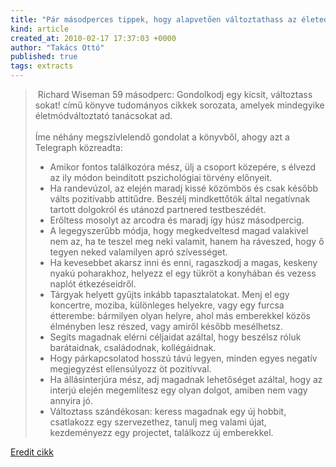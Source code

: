 ```yaml
---
title: "Pár másodperces tippek, hogy alapvetően változtathass az életeden"
kind: article
created_at: 2010-02-17 17:37:03 +0000
author: "Takács Ottó"
published: true
tags: extracts
---
```

<blockquote><p>&nbsp;Richard Wiseman 59 másodperc: Gondolkodj egy kicsit, változtass sokat! című könyve tudományos cikkek sorozata, amelyek mindegyike életmódváltoztató tanácsokat ad.<br>&nbsp;<br>Íme néhány megszívlelendő gondolat a könyvből, ahogy azt a Telegraph közreadta:</p><ul><li>Amikor fontos találkozóra mész, ülj a csoport közepére, s élvezd az ily módon beindított pszichológiai törvény előnyeit.</li><li>Ha randevúzol, az elején maradj kissé közömbös és csak később válts pozitívabb attitűdre. Beszélj mindkettőtök által negatívnak tartott dolgokról és utánozd partnered testbeszédét.</li><li>Erőltess mosolyt az arcodra és maradj így húsz másodpercig.</li><li>A legegyszerűbb módja, hogy megkedveltesd magad valakivel nem az, ha te teszel meg neki valamit, hanem ha ráveszed, hogy ő tegyen neked valamilyen apró szívességet.</li><li>Ha kevesebbet akarsz inni és enni, ragaszkodj a magas, keskeny nyakú poharakhoz, helyezz el egy tükröt a konyhában és vezess naplót étkezéseidről.</li><li>Tárgyak helyett gyűjts inkább tapasztalatokat. Menj el egy koncertre, moziba, különleges helyekre, vagy egy furcsa étterembe: bármilyen olyan helyre, ahol más emberekkel közös élményben lesz részed, vagy amiről később mesélhetsz.</li><li>Segíts magadnak elérni céljaidat azáltal, hogy beszélsz róluk barátaidnak, családodnak, kollégáidnak.</li><li>Hogy párkapcsolatod hosszú távú legyen, minden egyes negatív megjegyzést ellensúlyozz öt pozitívval.</li><li>Ha állásinterjúra mész, adj magadnak lehetőséget azáltal, hogy az interjú elején megemlítesz egy olyan dolgot, amiben nem vagy annyira jó.</li><li>Változtass szándékosan: keress magadnak egy új hobbit, csatlakozz egy szervezethez, tanulj meg valami újat, kezdeményezz egy projectet, találkozz új emberekkel.</li></ul></blockquote><p><a href="http://www.mlmcafe.hu/mlm/tiz-mod-hogy-59-masodperc-alatt-megvaltoztasd-az-eleted">Eredit cikk</a></p>

<div class='old-comments'></div>